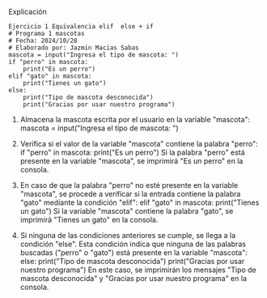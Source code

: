 Explicación
```
Ejercicio 1 Equivalencia elif  else + if 
# Programa 1 mascotas 
# Fecha: 2024/10/28
# Elaborado por: Jazmin Macias Sabas 
mascota = input("Ingresa el tipo de mascota: ")
if "perro" in mascota:
    print("Es un perro")
elif "gato" in mascota:
    print("Tienes un gato")
else: 
    print("Tipo de mascota desconocida")
    print("Gracias por usar nuestro programa")
```
1. Almacena la mascota escrita por el usuario en la variable "mascota":
mascota = input("Ingresa el tipo de mascota: ")

2. Verifica si el valor de la variable "mascota" contiene la palabra "perro":
if "perro" in mascota:
    print("Es un perro")
Si la palabra "perro" está presente en la variable "mascota", se imprimirá "Es un perro" en la consola.

3. En caso de que la palabra "perro" no esté presente en la variable "mascota", se procede a verificar si la entrada contiene la palabra "gato" mediante la condición "elif":
elif "gato" in mascota:
    print("Tienes un gato")
Si la variable "mascota" contiene la palabra "gato", se imprimirá "Tienes un gato" en la consola.

4. Si ninguna de las condiciones anteriores se cumple, se llega a la condición "else". Esta condición indica que ninguna de las palabras buscadas ("perro" o "gato") está presente en la variable "mascota":
else: 
    print("Tipo de mascota desconocida")
    print("Gracias por usar nuestro programa")
En este caso, se imprimirán los mensajes "Tipo de mascota desconocida" y "Gracias por usar nuestro programa" en la consola.
